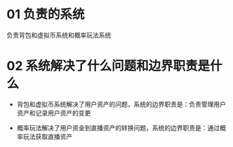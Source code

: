 # 01 负责的系统
负责背包和虚拟币系统和概率玩法系统

# 02 系统解决了什么问题和边界职责是什么
+ 背包和虚拟币系统解决了用户资产的问题，系统的边界职责是：负责管理用户资产和记录用户资产的变更

+ 概率玩法解决了用户资金到直播资产的转换问题，系统的边界职责是：通过概率玩法获取直播资产

